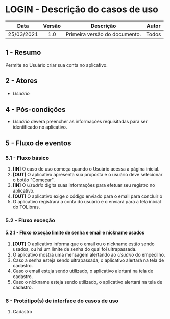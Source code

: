 # LOGIN - Descrição do casos de uso

|    Data    | Versão |           Descrição           | Autor |
| :--------: | :----: | :---------------------------: | :---: |
| 25/03/2021 |  1.0   | Primeira versão do documento. |  Todos  |

## **1 - Resumo**

   Permite ao Usuário criar sua conta no aplicativo.

## **2 - Atores**
   - _Usuário_

## **4 - Pós-condições**
   - _Usuário_ deverá preencher as informações requisitadas para ser identificado no aplicativo. 

## **5 - Fluxo de eventos**

### **5.1 - Fluxo básico**
   1. **[IN]** O caso de uso começa quando o Usuário acessa a página inicial.
   2. **[OUT]** O aplicativo apresenta sua proposta e o usuário deve selecionar o botão "Começar".
   3. **[IN]** O _Usuário_ digita suas informações para efetuar seu registro no aplicativo.
   5. **[OUT]** O aplicativo exige o código enviado para o email para concluir o
   6. O aplicativo registrará a conta do usuário e o enviará para a tela inicial do TOLibras.

### **5.2 - Fluxo exceção**

#### **5.2.1 - Fluxo exceção limite de senha e email e nickname usados**
   1. **[OUT]** O aplicativo informa que o email ou o nickname estão sendo usados, ou há um limite de senha do qual foi ultrapassada.
   2. O aplicativo mostra uma mensagem alertando ao _Usuário_ do empecilho.
   3. Caso a senha esteja sendo ultrapassada, o aplicativo alertará na tela de cadastro.
   4. Caso o email esteja sendo utilizado, o aplicativo alertará na tela de cadastro.
   5. Caso o nickname esteja sendo utilizado, o aplicativo alertará na tela de cadastro.
### **6 - Protótipo(s) de interface do casos de uso**

1. Cadastro
